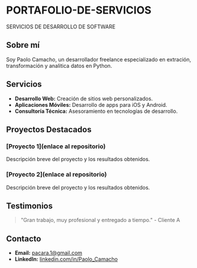 # PORTAFOLIO-DE-SERVICIOS
SERVICIOS DE DESARROLLO DE SOFTWARE 
## Sobre mí
Soy Paolo Camacho, un desarrollador freelance especializado en extración, transformación y analitica datos en Python.

## Servicios
- **Desarrollo Web:** Creación de sitios web personalizados.
- **Aplicaciones Móviles:** Desarrollo de apps para iOS y Android.
- **Consultoría Técnica:** Asesoramiento en tecnologías de desarrollo.

## Proyectos Destacados
### [Proyecto 1](enlace al repositorio)
Descripción breve del proyecto y los resultados obtenidos.

### [Proyecto 2](enlace al repositorio)
Descripción breve del proyecto y los resultados obtenidos.

## Testimonios
> "Gran trabajo, muy profesional y entregado a tiempo." - Cliente A

## Contacto
- **Email:** [pacara.1@gmail.com](mailto:pacara.1@gmail.com)
- **LinkedIn:** [linkedin.com/in/Paolo_Camacho](https://www.linkedin.com/in/Paolo_Camacho)
